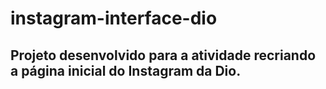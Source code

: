# instagram-interface-dio
## Projeto desenvolvido para a atividade recriando a página inicial do Instagram da Dio.
